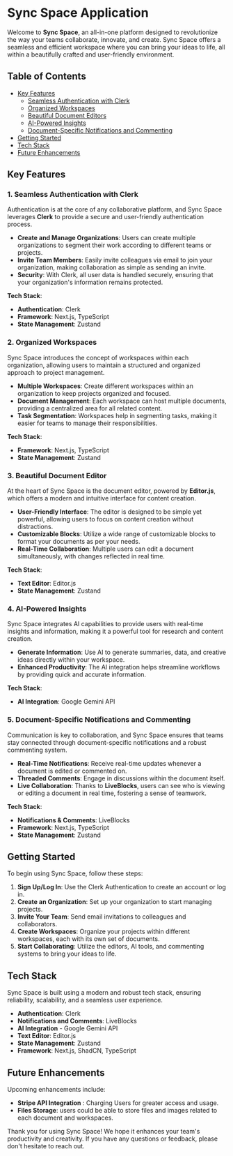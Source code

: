 # Sync Space Application

Welcome to **Sync Space**, an all-in-one platform designed to revolutionize the way your teams collaborate, innovate, and create. Sync Space offers a seamless and efficient workspace where you can bring your ideas to life, all within a beautifully crafted and user-friendly environment.

## Table of Contents

- [Key Features](#key-features)
  - [Seamless Authentication with Clerk](#seamless-authentication-with-clerk)
  - [Organized Workspaces](#organized-workspaces)
  - [Beautiful Document Editors](#beautiful-document-editors)
  - [AI-Powered Insights](#ai-powered-insights)
  - [Document-Specific Notifications and Commenting](#document-specific-notifications-and-commenting)
- [Getting Started](#getting-started)
- [Tech Stack](#tech-stack)
- [Future Enhancements](#future-enhancements)

## Key Features

### 1. Seamless Authentication with Clerk

Authentication is at the core of any collaborative platform, and Sync Space leverages **Clerk** to provide a secure and user-friendly authentication process.

- **Create and Manage Organizations**: Users can create multiple organizations to segment their work according to different teams or projects.
- **Invite Team Members**: Easily invite colleagues via email to join your organization, making collaboration as simple as sending an invite.
- **Security**: With Clerk, all user data is handled securely, ensuring that your organization's information remains protected.

**Tech Stack**:
- **Authentication**: Clerk
- **Framework**: Next.js, TypeScript
- **State Management**: Zustand

### 2. Organized Workspaces

Sync Space introduces the concept of workspaces within each organization, allowing users to maintain a structured and organized approach to project management.

- **Multiple Workspaces**: Create different workspaces within an organization to keep projects organized and focused.
- **Document Management**: Each workspace can host multiple documents, providing a centralized area for all related content.
- **Task Segmentation**: Workspaces help in segmenting tasks, making it easier for teams to manage their responsibilities.

**Tech Stack**:
- **Framework**: Next.js, TypeScript
- **State Management**: Zustand

### 3. Beautiful Document Editor

At the heart of Sync Space is the document editor, powered by **Editor.js**, which offers a modern and intuitive interface for content creation.

- **User-Friendly Interface**: The editor is designed to be simple yet powerful, allowing users to focus on content creation without distractions.
- **Customizable Blocks**: Utilize a wide range of customizable blocks to format your documents as per your needs.
- **Real-Time Collaboration**: Multiple users can edit a document simultaneously, with changes reflected in real time.

**Tech Stack**:
- **Text Editor**: Editor.js
- **State Management**: Zustand

### 4. AI-Powered Insights

Sync Space integrates AI capabilities to provide users with real-time insights and information, making it a powerful tool for research and content creation.

- **Generate Information**: Use AI to generate summaries, data, and creative ideas directly within your workspace.
- **Enhanced Productivity**: The AI integration helps streamline workflows by providing quick and accurate information.

**Tech Stack**:
- **AI Integration**: Google Gemini API

### 5. Document-Specific Notifications and Commenting

Communication is key to collaboration, and Sync Space ensures that teams stay connected through document-specific notifications and a robust commenting system.

- **Real-Time Notifications**: Receive real-time updates whenever a document is edited or commented on.
- **Threaded Comments**: Engage in discussions within the document itself.
- **Live Collaboration**: Thanks to **LiveBlocks**, users can see who is viewing or editing a document in real time, fostering a sense of teamwork.

**Tech Stack**:
- **Notifications & Comments**: LiveBlocks
- **Framework**: Next.js, TypeScript
- **State Management**: Zustand

## Getting Started

To begin using Sync Space, follow these steps:

1. **Sign Up/Log In**: Use the Clerk Authentication to create an account or log in.
2. **Create an Organization**: Set up your organization to start managing projects.
3. **Invite Your Team**: Send email invitations to colleagues and collaborators.
4. **Create Workspaces**: Organize your projects within different workspaces, each with its own set of documents.
5. **Start Collaborating**: Utilize the editors, AI tools, and commenting systems to bring your ideas to life.

## Tech Stack

Sync Space is built using a modern and robust tech stack, ensuring reliability, scalability, and a seamless user experience.

- **Authentication**: Clerk
- **Notifications and Comments**: LiveBlocks
- **AI Integration** - Google Gemini API
- **Text Editor**: Editor.js
- **State Management**: Zustand
- **Framework**: Next.js, ShadCN, TypeScript

## Future Enhancements

Upcoming enhancements include:

- **Stripe API Integration** : Charging Users for greater access and usage.
- **Files Storage**: users could be able to store files and images related to each document and workspaces.


Thank you for using Sync Space! We hope it enhances your team's productivity and creativity. If you have any questions or feedback, please don't hesitate to reach out.
